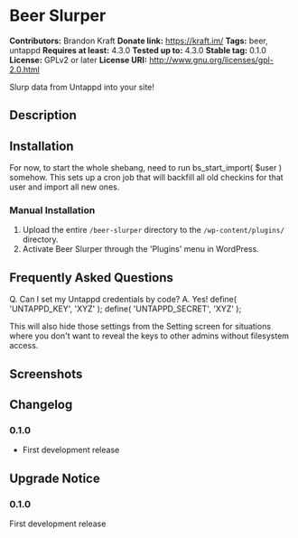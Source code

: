 # Beer Slurper #
**Contributors:**      Brandon Kraft
**Donate link:**       https://kraft.im/
**Tags:**              beer, untappd
**Requires at least:** 4.3.0
**Tested up to:**      4.3.0
**Stable tag:**        0.1.0
**License:**           GPLv2 or later
**License URI:**       http://www.gnu.org/licenses/gpl-2.0.html

Slurp data from Untappd into your site!

## Description ##



## Installation ##
For now, to start the whole shebang, need to run bs_start_import( $user ) somehow. This sets up a cron job that will backfill all old checkins for that user and import all new ones.


### Manual Installation ###

1. Upload the entire `/beer-slurper` directory to the `/wp-content/plugins/` directory.
2. Activate Beer Slurper through the 'Plugins' menu in WordPress.

## Frequently Asked Questions ##
Q. Can I set my Untappd credentials by code?
A. Yes!
define( 'UNTAPPD_KEY',    'XYZ' );
define( 'UNTAPPD_SECRET', 'XYZ' );

This will also hide those settings from the Setting screen for situations where you don't want to reveal the keys to other admins without filesystem access.

## Screenshots ##


## Changelog ##

### 0.1.0 ###
* First development release

## Upgrade Notice ##

### 0.1.0 ###
First development release
